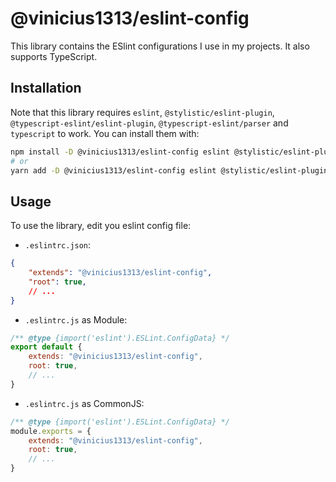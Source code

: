 # @vinicius1313/eslint-config

This library contains the ESlint configurations I use in my projects.
It also supports TypeScript.

## Installation

Note that this library requires `eslint`, `@stylistic/eslint-plugin`,
`@typescript-eslint/eslint-plugin`, `@typescript-eslint/parser` and
`typescript` to work. You can install them with:

```sh
npm install -D @vinicius1313/eslint-config eslint @stylistic/eslint-plugin @typescript-eslint/eslint-plugin @typescript-eslint/parser typescript
# or
yarn add -D @vinicius1313/eslint-config eslint @stylistic/eslint-plugin @typescript-eslint/eslint-plugin @typescript-eslint/parser typescript
```

## Usage

To use the library, edit you eslint config file:

- `.eslintrc.json`:

```json
{
    "extends": "@vinicius1313/eslint-config",
    "root": true,
    // ...
}
```

- `.eslintrc.js` as Module:

```js
/** @type {import('eslint').ESLint.ConfigData} */
export default {
    extends: "@vinicius1313/eslint-config",
    root: true,
    // ...
}
```

- `.eslintrc.js` as CommonJS:

```js
/** @type {import('eslint').ESLint.ConfigData} */
module.exports = {
    extends: "@vinicius1313/eslint-config",
    root: true,
    // ...
}
```
